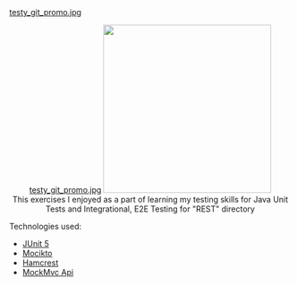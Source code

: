 <div id="top"></div>
<a href=https://zapodaj.net/440bccd5728ec.jpg.html>testy_git_promo.jpg</a>
<p align="center">
<a href=https://zapodaj.net/440bccd5728ec.jpg.html>testy_git_promo.jpg</a>
<img src="https://zapodaj.net/440bccd5728ec.jpg.html" width="300" height="300">
  <br>
        This exercises I enjoyed as a part of learning my testing skills for Java Unit Tests and Integrational, E2E Testing for "REST" directory

</p>


Technologies used:
* [JUnit 5](https://junit.org/junit5/)
* [Mocikto](https://site.mockito.org/)
* [Hamcrest](http://hamcrest.org/)
* [MockMvc Api](https://docs.spring.io/spring-framework/docs/current/javadoc-api/org/springframework/test/web/servlet/MockMvc.html)










